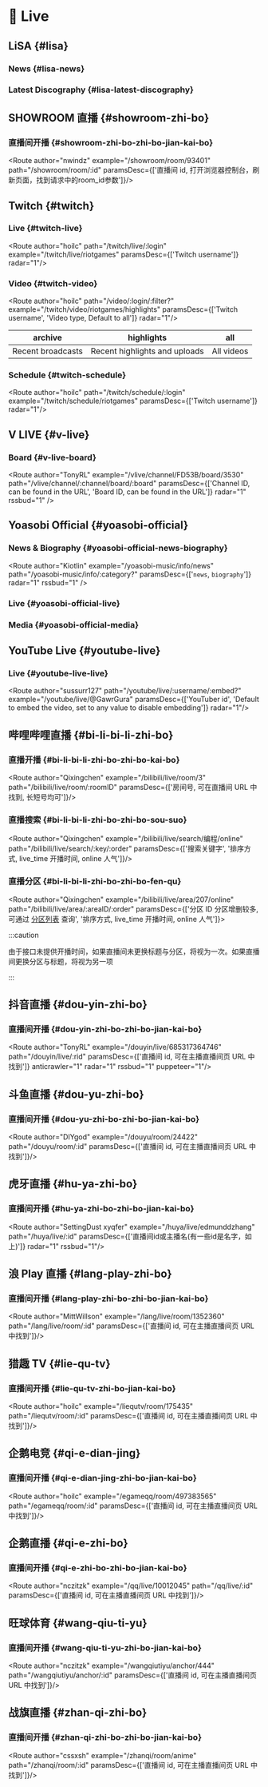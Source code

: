 
# 🎥 Live

## LiSA {#lisa}

### News {#lisa-news}

<Route author="Kiotlin" example="/lxixsxa/info" path="/lxixsxa/info" radar="1" rssbud="1" />

### Latest Discography {#lisa-latest-discography}

<Route author="Kiotlin" example="/lxixsxa/disco" path="/lxixsxa/disco" radar="1" rssbud="1" />

## SHOWROOM 直播 {#showroom-zhi-bo}

### 直播间开播 {#showroom-zhi-bo-zhi-bo-jian-kai-bo}

<Route author="nwindz" example="/showroom/room/93401" path="/showroom/room/:id" paramsDesc={['直播间 id, 打开浏览器控制台，刷新页面，找到请求中的room_id参数']}/>

## Twitch {#twitch}

### Live {#twitch-live}

<Route author="hoilc" path="/twitch/live/:login" example="/twitch/live/riotgames" paramsDesc={['Twitch username']} radar="1"/>

### Video {#twitch-video}

<Route author="hoilc" path="/video/:login/:filter?" example="/twitch/video/riotgames/highlights" paramsDesc={['Twitch username', 'Video type, Default to all']} radar="1"/>

| archive | highlights | all     |
| ---- | ---- | -------- |
| Recent broadcasts | Recent highlights and uploads   | All videos |

### Schedule {#twitch-schedule}

<Route author="hoilc" path="/twitch/schedule/:login" example="/twitch/schedule/riotgames" paramsDesc={['Twitch username']} radar="1"/>

## V LIVE {#v-live}

### Board {#v-live-board}

<Route author="TonyRL" example="/vlive/channel/FD53B/board/3530" path="/vlive/channel/:channel/board/:board" paramsDesc={['Channel ID, can be found in the URL', 'Board ID, can be found in the URL']} radar="1" rssbud="1" />

## Yoasobi Official {#yoasobi-official}

### News & Biography {#yoasobi-official-news-biography}

<Route author="Kiotlin" example="/yoasobi-music/info/news" path="/yoasobi-music/info/:category?" paramsDesc={['`news`, `biography`']} radar="1" rssbud="1" />

### Live {#yoasobi-official-live}

<Route author="Kiotlin" example="/yoasobi-music/live" path="/yoasobi-music/live" radar="1" rssbud="1" />

### Media {#yoasobi-official-media}

<Route author="Kiotlin" example="/yoasobi-music/media" path="/yoasobi-music/media" radar="1" rssbud="1" />

## YouTube Live {#youtube-live}

### Live {#youtube-live-live}

<Route author="sussurr127" path="/youtube/live/:username/:embed?" example="/youtube/live/@GawrGura" paramsDesc={['YouTuber id', 'Default to embed the video, set to any value to disable embedding']} radar="1"/>

## 哔哩哔哩直播 {#bi-li-bi-li-zhi-bo}

### 直播开播 {#bi-li-bi-li-zhi-bo-zhi-bo-kai-bo}

<Route author="Qixingchen" example="/bilibili/live/room/3" path="/bilibili/live/room/:roomID" paramsDesc={['房间号, 可在直播间 URL 中找到, 长短号均可']}/>

### 直播搜索 {#bi-li-bi-li-zhi-bo-zhi-bo-sou-suo}

<Route author="Qixingchen" example="/bilibili/live/search/编程/online" path="/bilibili/live/search/:key/:order" paramsDesc={['搜索关键字', '排序方式, live_time 开播时间, online 人气']}/>

### 直播分区 {#bi-li-bi-li-zhi-bo-zhi-bo-fen-qu}

<Route author="Qixingchen" example="/bilibili/live/area/207/online" path="/bilibili/live/area/:areaID/:order" paramsDesc={['分区 ID 分区增删较多, 可通过 [分区列表](https://api.live.bilibili.com/room/v1/Area/getList) 查询', '排序方式, live_time 开播时间, online 人气']}>

:::caution

由于接口未提供开播时间，如果直播间未更换标题与分区，将视为一次。如果直播间更换分区与标题，将视为另一项

:::

</Route>

## 抖音直播 {#dou-yin-zhi-bo}

### 直播间开播 {#dou-yin-zhi-bo-zhi-bo-jian-kai-bo}

<Route author="TonyRL" example="/douyin/live/685317364746" path="/douyin/live/:rid" paramsDesc={['直播间 id, 可在主播直播间页 URL 中找到']} anticrawler="1" radar="1" rssbud="1" puppeteer="1"/>

## 斗鱼直播 {#dou-yu-zhi-bo}

### 直播间开播 {#dou-yu-zhi-bo-zhi-bo-jian-kai-bo}

<Route author="DIYgod" example="/douyu/room/24422" path="/douyu/room/:id" paramsDesc={['直播间 id, 可在主播直播间页 URL 中找到']}/>

## 虎牙直播 {#hu-ya-zhi-bo}

### 直播间开播 {#hu-ya-zhi-bo-zhi-bo-jian-kai-bo}

<Route author="SettingDust xyqfer" example="/huya/live/edmunddzhang" path="/huya/live/:id" paramsDesc={['直播间id或主播名(有一些id是名字，如上)']} radar="1" rssbud="1"/>

## 浪 Play 直播 {#lang-play-zhi-bo}

### 直播间开播 {#lang-play-zhi-bo-zhi-bo-jian-kai-bo}

<Route author="MittWillson" example="/lang/live/room/1352360" path="/lang/live/room/:id" paramsDesc={['直播间 id, 可在主播直播间页 URL 中找到']}/>

## 猎趣 TV {#lie-qu-tv}

### 直播间开播 {#lie-qu-tv-zhi-bo-jian-kai-bo}

<Route author="hoilc" example="/liequtv/room/175435" path="/liequtv/room/:id" paramsDesc={['直播间 id, 可在主播直播间页 URL 中找到']}/>

## 企鹅电竞 {#qi-e-dian-jing}

### 直播间开播 {#qi-e-dian-jing-zhi-bo-jian-kai-bo}

<Route author="hoilc" example="/egameqq/room/497383565" path="/egameqq/room/:id" paramsDesc={['直播间 id, 可在主播直播间页 URL 中找到']}/>

## 企鹅直播 {#qi-e-zhi-bo}

### 直播间开播 {#qi-e-zhi-bo-zhi-bo-jian-kai-bo}

<Route author="nczitzk" example="/qq/live/10012045" path="/qq/live/:id" paramsDesc={['直播间 id, 可在主播直播间页 URL 中找到']}/>

## 旺球体育 {#wang-qiu-ti-yu}

### 直播间开播 {#wang-qiu-ti-yu-zhi-bo-jian-kai-bo}

<Route author="nczitzk" example="/wangqiutiyu/anchor/444" path="/wangqiutiyu/anchor/:id" paramsDesc={['直播间 id, 可在主播直播间页 URL 中找到']}/>

## 战旗直播 {#zhan-qi-zhi-bo}

### 直播间开播 {#zhan-qi-zhi-bo-zhi-bo-jian-kai-bo}

<Route author="cssxsh" example="/zhanqi/room/anime" path="/zhanqi/room/:id" paramsDesc={['直播间 id, 可在主播直播间页 URL 中找到']}/>

